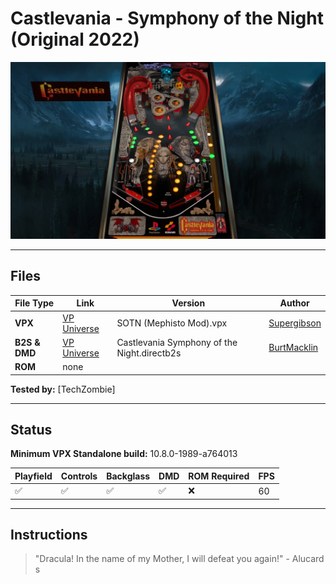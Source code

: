 # Castlevania - Symphony of the Night (Original 2022)

![Table Preview](../../images/vpx-castlevaniasotn.jpg)

---

## Files
| File Type | Link | Version | Author | 
|-----------|--------|----------|--------------|
| **VPX** | [VP Universe](https://vpuniverse.com/files/file/11454-sotn-mephisto-mod/) | SOTN (Mephisto Mod).vpx | [Supergibson](https://vpuniverse.com/profile/48714-supergibson/) |
| **B2S & DMD** | [VP Universe](https://vpuniverse.com/files/file/11462-castlevania-symphony-of-the-night-backglass/) | Castlevania Symphony of the Night.directb2s | [BurtMacklin](https://vpuniverse.com/profile/39250-burtmacklin/) |
| **ROM** | none |  |  |

**Tested by:** [TechZombie]

---

## Status 

**Minimum VPX Standalone build:** 10.8.0-1989-a764013

| Playfield | Controls | Backglass | DMD | ROM Required | FPS | 
|-----------|----------|-----------|-----|--------------|-----|
| :white_check_mark: | :white_check_mark: | :white_check_mark: | :white_check_mark: | :x: | 60 |

---

## Instructions

> "Dracula! In the name of my Mother, I will defeat you again!" - Alucard
s
